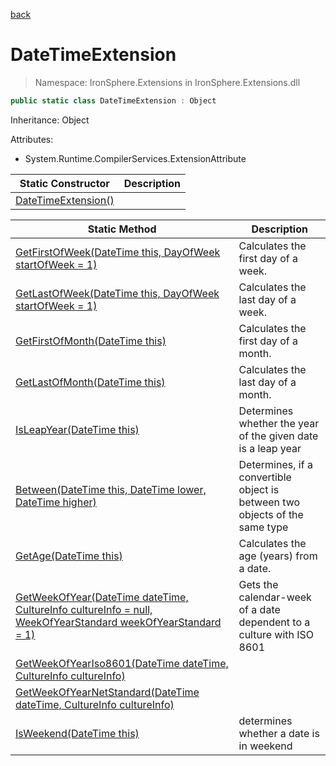 ﻿[back](/IronSphere.Extensions/types)

# DateTimeExtension

> Namespace: IronSphere.Extensions in  IronSphere.Extensions.dll



```csharp
public static class DateTimeExtension : Object
```
Inheritance: Object



Attributes:
        
* System.Runtime.CompilerServices.ExtensionAttribute


| Static Constructor | Description |
| --- | --- |
| [DateTimeExtension()](Link) |  |


| Static Method | Description |
| --- | --- |
| [GetFirstOfWeek(DateTime this, DayOfWeek startOfWeek = 1)](DateTimeExtension.GetFirstOfWeek(DateTime,DayOfWeek)) | Calculates the first day of a week. |
| [GetLastOfWeek(DateTime this, DayOfWeek startOfWeek = 1)](DateTimeExtension.GetLastOfWeek(DateTime,DayOfWeek)) | Calculates the last day of a week. |
| [GetFirstOfMonth(DateTime this)](DateTimeExtension.GetFirstOfMonth(DateTime)) | Calculates the first day of a month. |
| [GetLastOfMonth(DateTime this)](DateTimeExtension.GetLastOfMonth(DateTime)) | Calculates the last day of a month. |
| [IsLeapYear(DateTime this)](DateTimeExtension.IsLeapYear(DateTime)) | Determines whether the year of the given date is a leap year |
| [Between(DateTime this, DateTime lower, DateTime higher)](DateTimeExtension.Between(DateTime,DateTime,DateTime)) | Determines, if a convertible object is between two objects of the same type |
| [GetAge(DateTime this)](DateTimeExtension.GetAge(DateTime)) | Calculates the age (years) from a date. |
| [GetWeekOfYear(DateTime dateTime, CultureInfo cultureInfo = null, WeekOfYearStandard weekOfYearStandard = 1)](DateTimeExtension.GetWeekOfYear(DateTime,CultureInfo,WeekOfYearStandard)) | Gets the calendar-week of a date dependent to a culture with ISO 8601 |
| [GetWeekOfYearIso8601(DateTime dateTime, CultureInfo cultureInfo)](DateTimeExtension.GetWeekOfYearIso8601(DateTime,CultureInfo)) |  |
| [GetWeekOfYearNetStandard(DateTime dateTime, CultureInfo cultureInfo)](DateTimeExtension.GetWeekOfYearNetStandard(DateTime,CultureInfo)) |  |
| [IsWeekend(DateTime this)](DateTimeExtension.IsWeekend(DateTime)) | determines whether a date is in weekend |

